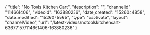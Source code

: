 {
    "title": "No Tools Kitchen Cart",
    "description": "",
    "channelid": "114661406",
    "videoid": "163880236",
    "date_created": "1526044858",
    "date_modified": "1526045565",
    "type": "captivate",
    "layout": "channelVideo",
    "url": "\/latest-videos\/notoolskitchencart-63677157\/114661406-163880236"
}